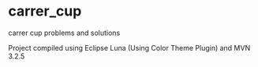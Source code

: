 # carrer_cup
carrer cup problems and solutions

Project compiled using Eclipse Luna (Using Color Theme Plugin) and MVN 3.2.5

